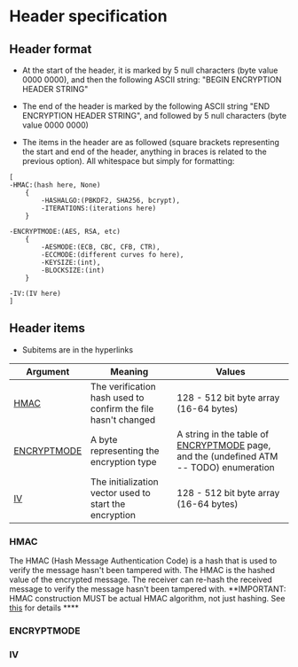 # Header specification

## Header format

* At the start of the header, it is marked by 5 null characters (byte value 0000 0000), and then the following ASCII string: "BEGIN ENCRYPTION HEADER STRING"

* The end of the header is marked by the following ASCII string "END ENCRYPTION HEADER STRING", and followed by 5 null characters (byte value 0000 0000)

* The items in the header are as followed (square brackets representing the start and end of the header, anything in braces is related to the previous option). All whitespace but simply for formatting:

```
[
-HMAC:(hash here, None)
    {
        -HASHALGO:(PBKDF2, SHA256, bcrypt),
        -ITERATIONS:(iterations here)
    }

-ENCRYPTMODE:(AES, RSA, etc)
    {
        -AESMODE:(ECB, CBC, CFB, CTR),
        -ECCMODE:(different curves fo here),
        -KEYSIZE:(int),
        -BLOCKSIZE:(int)
    }

-IV:(IV here)
]
```

## Header items

* Subitems are in the hyperlinks

| Argument                                               | Meaning                                                       | Values                                                                                                            |
| ------------------------------------------------------ |-------------------------------------------------------------- | ----------------------------------------------------------------------------------------------------------------- |
| <a href="#HMAC">HMAC</a>                               | The verification hash used to confirm the file hasn't changed | 128 - 512 bit byte array (16-64 bytes)                                                                            |
| <a href="#ENCRYPTMODE">ENCRYPTMODE</a>                 | A byte representing the encryption type                       | A string in the table of <a href="#ENCRYPTMODE">ENCRYPTMODE</a> page, and the (undefined ATM -- TODO) enumeration |
| <a href="IV">IV</a>                                    | The initialization vector used to start the encryption        | 128 - 512 bit byte array (16-64 bytes)                                                                            |


### <p id="HMAC">HMAC</p>

The HMAC (Hash Message Authentication Code) is a hash that is used to verify the message hasn't been tampered with. The HMAC is the hashed value of the encrypted message. The receiver can re-hash the received message to verify the message hasn't been tampered with. **IMPORTANT: HMAC construction MUST be actual HMAC algorithm, not just hashing. See [this](https://en.wikipedia.org/wiki/HMAC#Implementation) for details ****

### <p id ="ENCRYPTMODE">ENCRYPTMODE</P>

### <p id="IV">IV</p>
